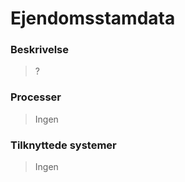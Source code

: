 # Ejendomsstamdata

### Beskrivelse

> ?

### Processer

> Ingen

### Tilknyttede systemer

> Ingen
